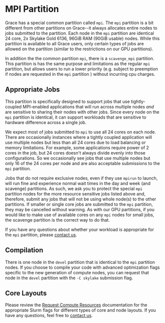 # MPI Partition

Grace has a special common partition called `mpi`. The `mpi` partition is a bit different from other partitions on Grace--it always allocates entire nodes to jobs submitted to the partition. Each node in the `mpi` partition are identical 24 core, 2x Skylake Gold 6136, 96GiB RAM (90GiB usable) nodes. While this partition is available to all Grace users, only certain types of jobs are allowed on the partition (similar to the restrictions on our GPU partitions).

In addition the the common partition `mpi`, there is a `scavenge_mpi` partition. This partition is has the same purpose and limitations as the regular `mpi` partition, but allows users to run a lower priority (e.g. subject to preemption if nodes are requested in the `mpi` partition ) without incurring cpu charges.

## Appropriate Jobs

This partition is specifically designed to support jobs that use tightly-coupled MPI-enabled applications that will run across multiple nodes *and* are sensitive to sharing their nodes with other jobs. Since every node on the `mpi` partition is identical, it can support workloads that are sensitive to hardware difference across a single job. 

We expect most of jobs submitted to `mpi` to use all 24 cores on each node. There are occasionally instances where a tightly coupled application will use multiple nodes but less than all 24 cores due to load balancing or memory limitations. For example, some applications require power of 2 cores in the job, but 24 cores doesn't always divide evenly into those configurations. So we occasionally see jobs that use multiple nodes but only 16 of the 24 cores per node and are also acceptable submissions to the `mpi` partition. 

Jobs that do not require exclusive nodes, even if they use `mpirun` to launch, will run fine and experience normal wait times in the day and week (and scavenge) partitions. As such, we ask you to protect the special `mpi` partition nodes for the more resource sensitive jobs listed above and, therefore, submit any jobs that will not be using whole node(s) to the other partitions. If smaller or single core jobs are submitted to the `mpi` partition, they may be cancelled without warning. As with our GPU partitions, if you would like to make use of available cores on any `mpi` nodes for small jobs, the scavenge partition is the correct way to do that.

If you have any questions about whether your workload is appropriate for the `mpi` partition, please [contact us](/#get-help).

## Compilation

There is one node in the `devel` partition that is identical to the `mpi` partition nodes. If you choose to compile your code with advanced optimization flags specific to the new generation of compute nodes, you can request that node in the `devel` partition with the `-C skylake` submission flag.

## Core Layouts

Please review the [Request Compute Resources](/clusters-at-yale/job-scheduling/resource-requests) documentation for the appropriate Slurm flags for different types of core and node layouts. If you have any questions, feel free to [contact us](/#get-help).
